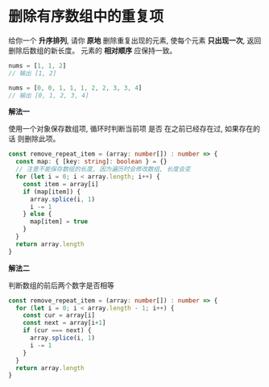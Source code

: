 # 删除有序数组中的重复项

  给你一个 **升序排列**, 请你 **原地** 删除重复出现的元素, 使每个元素 **只出现一次**, 返回删除后数组的新长度。 元素的 **相对顺序** 应保持一致。

```js
nums = [1, 1, 2]
// 输出 [1, 2]

nums = [0, 0, 1, 1, 1, 2, 2, 3, 3, 4]
// 输出 [0, 1, 2, 3, 4]
```
**解法一**

  使用一个对象保存数组项, 循环时判断当前项 是否 在之前已经存在过, 如果存在的话 则删除此项。

```ts
const remove_repeat_item = (array: number[]) : number => {
  const map: { [key: string]: boolean } = {}
  // 注意不能保存数组的长度, 因为遍历时会修改数组, 长度会变
  for (let i = 0; i < array.length; i++) {
    const item = array[i]
    if (map[item]) {
      array.splice(i, 1)
      i -= 1
    } else {
      map[item] = true
    }
  }
  return array.length
}
```

**解法二**

  判断数组的前后两个数字是否相等

```ts
const remove_repeat_item = (array: number[]) : number => {
  for (let i = 0; i < array.length - 1; i++) {
    const cur = array[i]
    const next = array[i+1]
    if (cur === next) {
      array.splice(i, 1)
      i -= 1
    }
  }
  return array.length
}
```